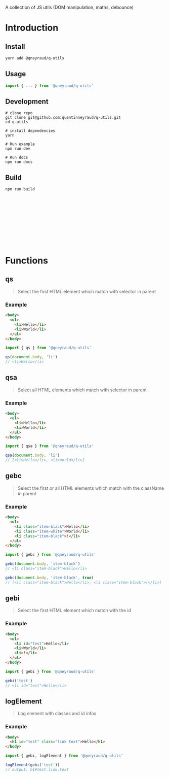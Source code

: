 A collection of JS utils (DOM manipulation, maths, debounce)  

# Introduction

## Install

```bash
yarn add @qneyraud/q-utils
```

## Usage

```js
import { ... } from '@qneyraud/q-utils'
```

## Development

```
# clone repo
git clone git@github.com:quentinneyraud/q-utils.git
cd q-utils

# install dependencies
yarn

# Run example
npm run dev

# Run docs
npm run docs
```

## Build

```bash
npm run build
```

<div style="margin-top: 200px"></div>

# Functions

## qs

> Select the first HTML element which match with selector in parent

### Example

```html
<body>
  <ul>
    <li>Hello</li>
    <li>World</li>
  </ul>
</body>
```

```js
import { qs } from '@qneyraud/q-utils'

qs(document.body, 'li')
// <li>Hello</li>
```

## qsa

> Select all HTML elements which match with selector in parent

### Example

```html
<body>
  <ul>
    <li>Hello</li>
    <li>World</li>
  </ul>
</body>
```

```js
import { qsa } from '@qneyraud/q-utils'

qsa(document.body, 'li')
// [<li>Hello</li>, <li>World</li>]
```

## gebc

> Select the first or all HTML elements which match with the className in parent

### Example

```html
<body>
  <ul>
    <li class="item-black">Hello</li>
    <li class="item-white">World</li>
    <li class="item-black">!</li>
  </ul>
</body>
```

```js
import { gebc } from '@qneyraud/q-utils'

gebc(document.body, 'item-black')
// <li class="item-black">Hello</li>

gebc(document.body, 'item-black', true)
// [<li class="item-black">Hello</li>, <li class="item-black">!</li>]
```

## gebi

> Select the first HTML element which match with the id

### Example

```html
<body>
  <ul>
    <li id="test">Hello</li>
    <li>World</li>
    <li>!</li>
  </ul>
</body>
```

```js
import { gebi } from '@qneyraud/q-utils'

gebi('test')
// <li id="test">Hello</li>
```

## logElement

> Log element with classes and id infos

### Example

```html
<body>
  <h1 id="test" class="link text">Hello</h1>  
</body>
```

```js
import { gebi, logElement } from '@qneyraud/q-utils'

logElement(gebi('test'))
// output: h1#test.link.text
```
